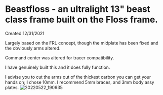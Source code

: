 # Beastfloss - an ultralight 13" beast class frame built on the Floss frame. 

Created 12/31/2021

Largely based on the FRL concept, though the midplate has been fixed and the obviously arms altered. 

Command center was altered for tracer compatibility. 

I have genuinely built this and it does fully function.

I advise you to cut the arms out of the thickest carbon you can get your hands on; I chose 10mm. I recommend 5mm braces, and 3mm body assy plates.
![20220522_190635](https://user-images.githubusercontent.com/23420616/169723408-c1c2ef4b-790b-41f9-a646-3f47605c5076.jpg)
